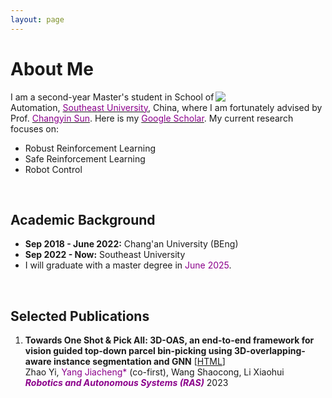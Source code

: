 ```yaml
---
layout: page
---
```


# About Me
<div style="float: right; width: 35%; ">
    <img src="https://jcyang101.github.io/images/mine_fig.jpg">
</div>

I am a second-year Master's student in School of Automation, [<font color='DarkMagenta'>Southeast University</font>](https://www.seu.edu.cn/english/), China, where I am fortunately advised by Prof. [<font color='DarkMagenta'>Changyin Sun</font>](https://ieeexplore.ieee.org/author/37279060100).
Here is my [<font color='DarkMagenta'>Google Scholar</font>](https://scholar.google.com/citations?user=CdTephgAAAAJ&hl).
My current research focuses on:
- Robust Reinforcement Learning 
- Safe Reinforcement Learning 
- Robot Control


<br>

## Academic Background

- **Sep 2018 - June 2022:**  Chang'an University (BEng)
- **Sep 2022 - Now:**  Southeast University 
- I will graduate with a master degree in <font color='DarkMagenta'>June 2025</font>.

<br>

## Selected Publications
1. **Towards One Shot & Pick All: 3D-OAS, an end-to-end framework for vision guided top-down parcel bin-picking using 3D-overlapping-aware instance segmentation and GNN** [[HTML](https://www.sciencedirect.com/science/article/abs/pii/S0921889023001306)]  
Zhao Yi, <font color='DarkMagenta'>Yang Jiacheng*</font> (co-first), Wang Shaocong, Li Xiaohui  
***<font color='DarkMagenta'>Robotics and Autonomous Systems (RAS)</font>*** 2023  

